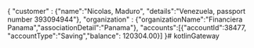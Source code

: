{
"customer" : {"name":"Nicolas, Maduro", "details":"Venezuela, passport number 393094944"},
"organization" : {"organizationName":"Financiera Panama","associationDetail":"Panama"},
"accounts":[{"accountId":38477, "accountType":"Saving","balance": 120304.00}]
}# kotlinGateway

